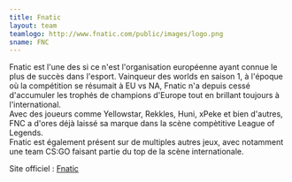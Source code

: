 ```yaml
---
title: Fnatic
layout: team
teamlogo: http://www.fnatic.com/public/images/logo.png
sname: FNC
---
```


Fnatic est l'une des si ce n'est l'organisation européenne ayant connue le plus de succès dans l'esport. Vainqueur des worlds en saison 1, à l'époque où la compétition se résumait à EU vs NA, Fnatic n'a depuis cessé d'accumuler les trophés de champions d'Europe tout en brillant toujours à l'international.  
Avec des joueurs comme Yellowstar, Rekkles, Huni, xPeke et bien d'autres, FNC a d'ores déjà laissé sa marque dans la scène compètitive League of Legends.  
Fnatic est également présent sur de multiples autres jeux, avec notamment une team CS:GO faisant partie du top de la scène internationale.

Site officiel : [Fnatic](http://www.fnatic.com/players/LoL/)
